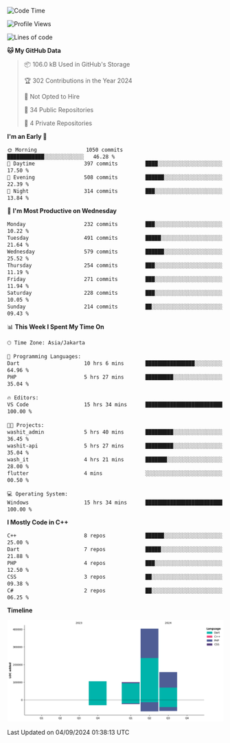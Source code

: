 <!--START_SECTION:waka-->
![Code Time](http://img.shields.io/badge/Code%20Time-194%20hrs%2024%20mins-blue)

![Profile Views](http://img.shields.io/badge/Profile%20Views-0-blue)

![Lines of code](https://img.shields.io/badge/From%20Hello%20World%20I%27ve%20Written-766.1%20thousand%20lines%20of%20code-blue)

**🐱 My GitHub Data** 

> 📦 106.0 kB Used in GitHub's Storage 
 > 
> 🏆 302 Contributions in the Year 2024
 > 
> 🚫 Not Opted to Hire
 > 
> 📜 34 Public Repositories 
 > 
> 🔑 4 Private Repositories 
 > 
**I'm an Early 🐤** 

```text
🌞 Morning                1050 commits        ████████████░░░░░░░░░░░░░   46.28 % 
🌆 Daytime                397 commits         ████░░░░░░░░░░░░░░░░░░░░░   17.50 % 
🌃 Evening                508 commits         ██████░░░░░░░░░░░░░░░░░░░   22.39 % 
🌙 Night                  314 commits         ███░░░░░░░░░░░░░░░░░░░░░░   13.84 % 
```
📅 **I'm Most Productive on Wednesday** 

```text
Monday                   232 commits         ███░░░░░░░░░░░░░░░░░░░░░░   10.22 % 
Tuesday                  491 commits         █████░░░░░░░░░░░░░░░░░░░░   21.64 % 
Wednesday                579 commits         ██████░░░░░░░░░░░░░░░░░░░   25.52 % 
Thursday                 254 commits         ███░░░░░░░░░░░░░░░░░░░░░░   11.19 % 
Friday                   271 commits         ███░░░░░░░░░░░░░░░░░░░░░░   11.94 % 
Saturday                 228 commits         ███░░░░░░░░░░░░░░░░░░░░░░   10.05 % 
Sunday                   214 commits         ██░░░░░░░░░░░░░░░░░░░░░░░   09.43 % 
```


📊 **This Week I Spent My Time On** 

```text
🕑︎ Time Zone: Asia/Jakarta

💬 Programming Languages: 
Dart                     10 hrs 6 mins       ████████████████░░░░░░░░░   64.96 % 
PHP                      5 hrs 27 mins       █████████░░░░░░░░░░░░░░░░   35.04 % 

🔥 Editors: 
VS Code                  15 hrs 34 mins      █████████████████████████   100.00 % 

🐱‍💻 Projects: 
washit_admin             5 hrs 40 mins       █████████░░░░░░░░░░░░░░░░   36.45 % 
washit-api               5 hrs 27 mins       █████████░░░░░░░░░░░░░░░░   35.04 % 
wash_it                  4 hrs 21 mins       ███████░░░░░░░░░░░░░░░░░░   28.00 % 
flutter                  4 mins              ░░░░░░░░░░░░░░░░░░░░░░░░░   00.50 % 

💻 Operating System: 
Windows                  15 hrs 34 mins      █████████████████████████   100.00 % 
```

**I Mostly Code in C++** 

```text
C++                      8 repos             ██████░░░░░░░░░░░░░░░░░░░   25.00 % 
Dart                     7 repos             █████░░░░░░░░░░░░░░░░░░░░   21.88 % 
PHP                      4 repos             ███░░░░░░░░░░░░░░░░░░░░░░   12.50 % 
CSS                      3 repos             ██░░░░░░░░░░░░░░░░░░░░░░░   09.38 % 
C#                       2 repos             ██░░░░░░░░░░░░░░░░░░░░░░░   06.25 % 
```



**Timeline**

![Lines of Code chart](https://raw.githubusercontent.com/PradiptaAhmad/PradiptaAhmad/main/assets/bar_graph.png)


 Last Updated on 04/09/2024 01:38:13 UTC
<!--END_SECTION:waka-->
